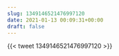 ```yaml
---
slug: 1349146521476997120
date: 2021-01-13 00:09:31+00:00
draft: false
---
```


{{< tweet 1349146521476997120 >}}
